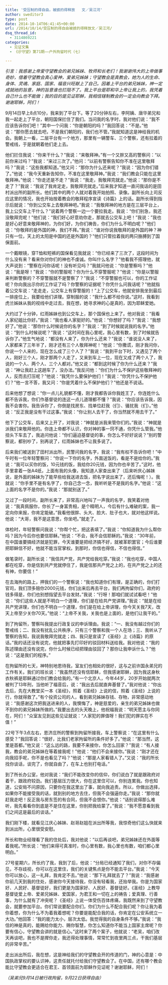 ```yaml
---
title: '受压制的得自由，被掳的得释放   文／吴江河'
author: sweditor3
type: post
date: 2014-10-14T06:41:45+00:00
url: /2014/10/14/受压制的得自由被掳的得释放文／吴江河/
dsq_thread_id:
  - 3114869221
categories:
  - 见证文集
  - 《＠守望》第71期——户外拘留时代（七）

---
```

_引言：我感谢上帝爱守望教会的弟兄姊妹、牧师和长老们！我谢谢伟大的上帝做事奇妙，借着守望教会真心爱神，爱弟兄姊妹；守望教会是真教会，她为人的生命、身体、灵魂、家庭、国家、福音兴旺献上了自己。因着上平台的弟兄姊妹，神一定成就祂的旨意，神的旨意谁也拦阻不了。我上平台是耶和华上帝让我上的，我凭着自己什么也不能做；我的目的是见证耶稣，我相信辖制教会的一定会向教会下拜。谢谢耶稣，阿们！_

9月14日早上8点10分，我来到了平台下。等了20分钟左右，李阿姨、唐华弟兄和我一起走上了平台，朝阳国保拦住了我们。当问我的名字时，我对他们说：“我不应该告诉你们吧！”其中一个问我：“你是朝阳的吗？”我回答说：“不是。”他说：“那你愿去就去吧，不是我们朝阳的，我们也不管。”我就知道这是神给我的机会。我朝上一看，二层平台有一个地方，那里有一辆警车、三个警察，还有拉着的警戒线，于是就朝着他们走上去。

他们拦住我说：“你来干什么？”我说：“来敬拜神。”有一个又胖又高的警察问：“以前你来过吗？”我说：“来过三次了。”他问：“以前有警察告知你不准在这里敬拜吗？”我说：“这些我都知道。”他又问：“那你为什么还来呢？”我说：“因为你们错了。”他说：“我今天重新告知你，不准在这里敬拜神。”我说：“我们教会只能在这里敬拜神。”他说：“你走还是不走？”我说：“我走，我敬拜完就走。”他说：“那你是不走了？”我说：“我说了我肯定走，我敬拜完就走。”后来我才知道一直问我话的是田村派出所的副所长。他们其中的两个人就对着我开始拍照、录像。副所长向上司反应这里的情况，我也开始按着教会的敬拜程序宣读《诗篇》上的话。副所长得到指示后就说：“你到公交车上去敬拜神吧。”我说：“我敬拜神的地方是在三层平台上，我上公交车上干什么？”说着两个警察一边一个要拉我走。我说：“你们别急，我还没敬拜完呢！”他们说：“我们好心好意劝你走，那就去公交车上吧！”我说：”我也是好心好意来敬拜神的，为你们好，为你们祷告，你们为什么不明白呢？”他们说：“你敬拜的是外国的神，我们不拜。”我说：“谁对你说我敬拜的是外国的神？神只有一位，天上的太阳是中国的还是外国的？”他们只管拉着我的两只胳膊到了国保面前。

一个戴眼镜，穿T恤和短裤的国保看见我就说：“你已经来了三次了，这段时间为什么没有来？看来你对你们的神也不虔诚。你叫什么名字？”他看我不搭理他，就大声说到：“警察在问你话呢！没有听见吗？”我就问他说：“你是警察吗？”他说：“我是呀！”我说：“你的警服呢？你为什么不穿警服呢？”他说：“你是以警服来判断警察的？不穿警服就不是警察了？”我说：“不穿警服也可以，你的工作证呢？你向我出示你的工作证了吗？你警察的证据呢？你凭什么问我话呢？”他就指着公交车说：“走走走，公交车上有穿警服的！”上了公交车，他就安排我坐到最后一排座位上，我要给他们讲理。穿制服的说：“我什么都不给你说。”这时，我看到虎兰姊妹从我的视线中走过去，我在想，她寻求神的心是真的，因为耶稣爱她。

大约过了十分钟，红雨姊妹也到公交车上，那个国保也上来了。他对我说：“我看人家纪姐比你好。”我说：“我也看人家挺好的。”他说：“你想好了吗？”我说：“我想好了。”他说：“那你什么时候说你的名字？”我说：“到了时候就说我的名字。”他说：“到什么时候说呢？”我说：“这时间在我心里呢，我心里有数，到了时候就告诉你了。”他生气地说：“都没有人来了，你为什么还来？”我说：“谁说没人来了，人家都来了三年半了，刚才还有三个人敬拜神呢！”他说：“你撒谎，刚才我问你，你说一个人来的，现在怎么成了三个人了？”我说：“我到平台下时，又遇见了两个人，刚好三个人，刚才那两个人走了，又来到车上一位，现在又成了两个人了，我说的一个人、两个人、三个人都对。”他又说：“都到这时候了你为什么还来？”我说：“神让我赶上这趟车了，没办法。”我反问他：“你们为什么不保护这些敬拜神的人，反而去打压呢？”他说：“我凭什么要保护他们！”我说：“你凭什么不保护他们？”他一言不答，我又问：“你是凭着什么不保护他们？”他还是不说话。

后来他想了想说：“你一点儿礼貌都不懂，刚才我都告诉你我姓王了，你连姓什么都不告诉我，你们作基督徒的连这一点儿道理都不懂？”我说：“你应该告诉我，因我不会害你。我告诉你了，你倒是找房东、找单位赶我（们）、骚扰我（们）。”他说：“反正我是没有干过这事。”我说：“你让别人去干了，你当然就不用去干了。”

他下了公交车，后来又上开了，对我说：“神就是派我来管你们的。”我说：“神就是派我们来敬拜他的。你连上帝都不认识，你对神的事一窍不通，你凭什么管我。”他扭头下车去了，我追问他说：“你们逼迫基督徒的事，你怎么不好好说说？”别的警察说，都别吵了，别再说了，红雨姊妹也不让我多说了。

后来我们被送到了田村派出所，民警问我的名字，我说：“我有权不告诉你吧！”中午时有一位年轻警察问：“你说一下你的名字，外面送饭的，看是不是给你的。”我说：“我可以买你的饭，10元钱的饭，我给你20元钱，因为你也辛苦了。”这时，他手里拿着一张A4纸，上面有我的头像，我知道人家查出来了（后来听庆心姊妹说，是外面的姊妹为了能早些给我送进去饭，把名字说出来了，还后悔呢！）。我就说：“你手里不是有名字了，你自己念一念，我听听是不是我的名字。”他说：“这上面的名字不是你的。”我说：“那就别送了。”

又过了一段时间，副所长来了，非常高兴地叫了一声我的名字，我笑着对他说：“我真佩服你，你长了一身富贵相，是个精明人，今后有什么难破的案，我一定向你来报，你肯定能破。”我看他很胖、头大、脸大、肚子也大，就对他这样说。他说：“大哥，我不是这意思，你坐吧。”就走了。

体检时，年轻警察问我说：“你帮个忙，把这表填了。”我说：“你知道我为什么帮你吗？因为今后你也要信耶稣。”他说：“不会，我不会信耶稣的。”我说：“30年前，在中国谁要搞经济就是犯罪，今天谁要是把经济搞不好，就被革职罢官；今后谁要把耶稣信不好，他就不能当官掌权。到那时，你信也得信，不信也得信。”

做笔录时，副所长说：“我信共产党，共产党给我吃穿。”我说：“我也吃穿，中国人都在吃穿，你是信到共产党就停住了，我是信那共产党之上的，在共产党之上的还有神，你要信！”

在去海拘的路上，押我们的一个警察说：“我也知道你们有理，是正确的，你们打官司，我们顶多赔你2000元钱，你们出来后再去平台，我们再拘留你们，政府的钱多得是，你们也别想指望去平台发财。”我说：“行呀！那咱们就试试看吧！”他说：“你们这些人就是不明白一个道理，你们是在给共产党讲理。”我说：“就是在给共产党讲理，你们也不明白一个道理，你们是在给上帝讲理，你今天关我7天，改天上帝至少关你70天。”他说：“上帝不关我，关我也是上面的，是他们让我干的。”

到了拘留所，警察叫我提出行政复议的申诉理由。我说：“一、我没有越过你们的警戒线；二、我没有扰乱公共秩序，只有三个警察和我一个人在场；三、我听从了警察的告知，我说我敬拜完就走；四、我只是宣读了《圣经》上《诗篇》的原话。”我的话还没有说完，他就把事先打印好的驳回材料送给我。我对他说：“我的陈述理由还没有说完，你什么时候已经把理由驳回了？那你让我申诉什么？”他说：“这是我们的程序。”

在拘留所的七天，神特别地恩待我，室友们也相处的很好，这与之前许国永弟兄的工作有关。我们的班长说：“我虽然还没有信耶稣，但我感谢耶稣，因为我这身秋衣秋裤是耶稣通过你们教会给我的。”有一个北京人，今年44岁，20岁开始就两次被判了13年刑，当他听了福音后，说：“我出去后就直奔基督了。”我对他说：“你出去后，先在大教堂买一本《圣经》，照着《圣经》上说的信，照着《圣经》上说的行，你就得救了。”有个投资公司的人，看到弟兄姊妹存钱、存物，非常感动地说：“我感谢这次把我送进来的人，我懊悔了，神是慈爱的，亲生的弟兄姊妹也做不到你的弟兄姊妹所做的。”我要出去的头天晚上，他祝福我说：“明天愿主与你同在，阿们！”众室友见到这些见证就说：“人家犯的罪值呀！我们犯的罪实在不值！”

22号下午3点左右，恩济庄所的警察到拘留所接我，车上警察说：“在这里有什么感受？”我回答说：“很好，比我们老家拘留所的条件好多了。”他说：“那当然，这里是首都。”他又说：“这么远的路，我要不来接你，你怎么回家？”我说：“有人接我，教会的弟兄姊妹在等着接我呢！”他说：“他们不会来接你。”我说：“刚才还在向我招手呢，你不是也看见了吗？”他说：“那是人家看错人了。”又说：“我的所长找你谈话，谈完了，你就自由了，在车上也别打电话。”

到了所长办公室，他对我说：“我们不能改变你的信仰，你们说白了就是跟政府对着干，跟政府较劲。我们基层压力很大，你在这里住可以，你别连累我。你也知道，公安局不问原因，只要你在我这里出了事，就向我追责。所以，你做出选择，如果你不能接受我的话，就到别的地方去住，但我不会强逼你走。”我说：“那你就赶我走吧！反正我与房东签的有合同，但我不会恨你。”他说：“话别说得那么难听，我先看看你到底是不是住在这里，你别把我给蒙了。”我说：“我不愿意看到我们之间这是最后的谈话。”

我们刚下楼，就看见江庆心姊妹、赵哥赵姐在派出所等我，我惊奇他们这么快就来到派出所，心里很受安慰。

所长和物业经理看了我的住处后，我对他说：“以后再谈吧，弟兄姊妹还在外面等着我呢。”所长说：“他们来得可真准时，你心里有数，我心里也有数，咱们都心里明白。”

27号星期六，所长约了我，我到了后，他说：“分局已经通知了我们，对你不存偏见，不存歧视，你可以在这里住，我们的关键焦点是你不能去平台。”我说：“今天你可以放心，这一礼拜，我肯定不去。”他说：“那下礼拜就去了？”我说：“我感谢你前几天到我的住处，感谢你今天接待我，你没有轻看我，还抬举我。你是为国家好、人民好、基督徒好，我们更是为国家好、人民好、基督徒好。《圣经》上教导基督徒爱上帝、爱弟兄姊妹、爱国家，为君王和一切在上的祷告；爱真理、行善事，为什么就有了冲突呢？《圣经》上说一体受伤百体疼痛，我既然来到了守望教会，就要参加平台。你们常说要配合你们，你们为什么不配合我们呢？你让我为着你着想，你为什么不为着我着想呢？你要是能配合我的话，你肯定在公安系统立一大功。”他回答：“我的能力太小，层次太低。我觉得我的自身条件不够。”我说：“我信的神是真的，能赐给你能力、赐你智慧，你怎么知道你不能当上国家主席呢？你要有信心，守望教会讲的就是信心。”这时来了两个案子，他就说：“老吴，咱们改天再谈吧，我也不是撵你走，我还得处理事情，常常忙到夜里两三点，干我们基层的非常辛苦。”

走出派出所后，我在想，这是神给我们的守望教会开的传道的门，神的心意是：中国执政掌权的要认识神，这责任就托付给我们守望教会了。在中国，还有哪个教会能比守望教会更适合在君王、首领面前为耶稣作见证呢？谢谢耶稣，阿们！

_（吴弟兄9月14日被行政拘留，9月22日获得自由）_